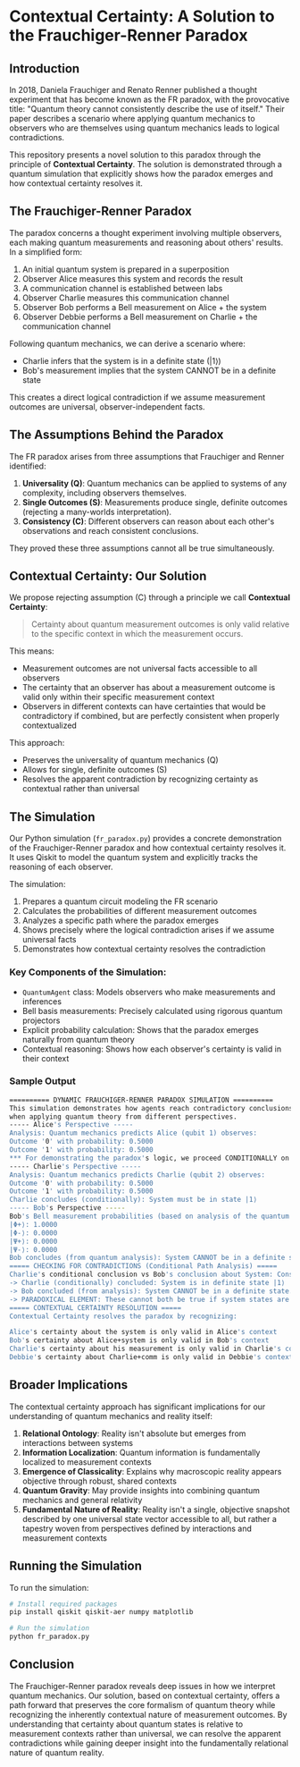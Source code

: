 # Contextual Certainty: A Solution to the Frauchiger-Renner Paradox

## Introduction

In 2018, Daniela Frauchiger and Renato Renner published a thought experiment that has become known as the FR paradox, with the provocative title: "Quantum theory cannot consistently describe the use of itself." Their paper describes a scenario where applying quantum mechanics to observers who are themselves using quantum mechanics leads to logical contradictions.

This repository presents a novel solution to this paradox through the principle of **Contextual Certainty**. The solution is demonstrated through a quantum simulation that explicitly shows how the paradox emerges and how contextual certainty resolves it.

## The Frauchiger-Renner Paradox

The paradox concerns a thought experiment involving multiple observers, each making quantum measurements and reasoning about others' results. In a simplified form:

1. An initial quantum system is prepared in a superposition
2. Observer Alice measures this system and records the result
3. A communication channel is established between labs
4. Observer Charlie measures this communication channel
5. Observer Bob performs a Bell measurement on Alice + the system
6. Observer Debbie performs a Bell measurement on Charlie + the communication channel

Following quantum mechanics, we can derive a scenario where:
- Charlie infers that the system is in a definite state (|1⟩)
- Bob's measurement implies that the system CANNOT be in a definite state

This creates a direct logical contradiction if we assume measurement outcomes are universal, observer-independent facts.

## The Assumptions Behind the Paradox

The FR paradox arises from three assumptions that Frauchiger and Renner identified:

1. **Universality (Q)**: Quantum mechanics can be applied to systems of any complexity, including observers themselves.
2. **Single Outcomes (S)**: Measurements produce single, definite outcomes (rejecting a many-worlds interpretation).
3. **Consistency (C)**: Different observers can reason about each other's observations and reach consistent conclusions.

They proved these three assumptions cannot all be true simultaneously.

## Contextual Certainty: Our Solution

We propose rejecting assumption (C) through a principle we call **Contextual Certainty**:

> Certainty about quantum measurement outcomes is only valid relative to the specific context in which the measurement occurs.

This means:
- Measurement outcomes are not universal facts accessible to all observers
- The certainty that an observer has about a measurement outcome is valid only within their specific measurement context
- Observers in different contexts can have certainties that would be contradictory if combined, but are perfectly consistent when properly contextualized

This approach:
- Preserves the universality of quantum mechanics (Q)
- Allows for single, definite outcomes (S)
- Resolves the apparent contradiction by recognizing certainty as contextual rather than universal

## The Simulation

Our Python simulation (`fr_paradox.py`) provides a concrete demonstration of the Frauchiger-Renner paradox and how contextual certainty resolves it. It uses Qiskit to model the quantum system and explicitly tracks the reasoning of each observer.

The simulation:
1. Prepares a quantum circuit modeling the FR scenario
2. Calculates the probabilities of different measurement outcomes
3. Analyzes a specific path where the paradox emerges
4. Shows precisely where the logical contradiction arises if we assume universal facts
5. Demonstrates how contextual certainty resolves the contradiction

### Key Components of the Simulation:

- `QuantumAgent` class: Models observers who make measurements and inferences
- Bell basis measurements: Precisely calculated using rigorous quantum projectors
- Explicit probability calculation: Shows that the paradox emerges naturally from quantum theory
- Contextual reasoning: Shows how each observer's certainty is valid in their context

### Sample Output
```bash
========== DYNAMIC FRAUCHIGER-RENNER PARADOX SIMULATION ==========
This simulation demonstrates how agents reach contradictory conclusions
when applying quantum theory from different perspectives.
----- Alice's Perspective -----
Analysis: Quantum mechanics predicts Alice (qubit 1) observes:
Outcome '0' with probability: 0.5000
Outcome '1' with probability: 0.5000
*** For demonstrating the paradox's logic, we proceed CONDITIONALLY on Alice observing '1' ***
----- Charlie's Perspective -----
Analysis: Quantum mechanics predicts Charlie (qubit 2) observes:
Outcome '0' with probability: 0.5000
Outcome '1' with probability: 0.5000
Charlie concludes (conditionally): System must be in state |1⟩
----- Bob's Perspective -----
Bob's Bell measurement probabilities (based on analysis of the quantum state):
|Φ+⟩: 1.0000
|Φ-⟩: 0.0000
|Ψ+⟩: 0.0000
|Ψ-⟩: 0.0000
Bob concludes (from quantum analysis): System CANNOT be in a definite state |0⟩ or |1⟩.
===== CHECKING FOR CONTRADICTIONS (Conditional Path Analysis) =====
Charlie's conditional conclusion vs Bob's conclusion about System: Consistent = False
-> Charlie (conditionally) concluded: System is in definite state |1⟩
-> Bob concluded (from analysis): System CANNOT be in a definite state.
-> PARADOXICAL ELEMENT: These cannot both be true if system states are universal facts!
===== CONTEXTUAL CERTAINTY RESOLUTION =====
Contextual Certainty resolves the paradox by recognizing:

Alice's certainty about the system is only valid in Alice's context
Bob's certainty about Alice+system is only valid in Bob's context
Charlie's certainty about his measurement is only valid in Charlie's context
Debbie's certainty about Charlie+comm is only valid in Debbie's context
```

## Broader Implications

The contextual certainty approach has significant implications for our understanding of quantum mechanics and reality itself:

1. **Relational Ontology**: Reality isn't absolute but emerges from interactions between systems
2. **Information Localization**: Quantum information is fundamentally localized to measurement contexts
3. **Emergence of Classicality**: Explains why macroscopic reality appears objective through robust, shared contexts
4. **Quantum Gravity**: May provide insights into combining quantum mechanics and general relativity
5. **Fundamental Nature of Reality**: Reality isn't a single, objective snapshot described by one universal state vector accessible to all, but rather a tapestry woven from perspectives defined by interactions and measurement contexts

## Running the Simulation

To run the simulation:

```bash
# Install required packages
pip install qiskit qiskit-aer numpy matplotlib

# Run the simulation
python fr_paradox.py
```
## Conclusion
The Frauchiger-Renner paradox reveals deep issues in how we interpret quantum mechanics. Our solution, based on contextual certainty, offers a path forward that preserves the core formalism of quantum theory while recognizing the inherently contextual nature of measurement outcomes.
By understanding that certainty about quantum states is relative to measurement contexts rather than universal, we can resolve the apparent contradictions while gaining deeper insight into the fundamentally relational nature of quantum reality.
